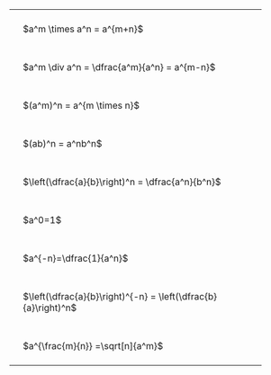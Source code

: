 ---
---

#  
<br>
<style type="text/css">
#T_32bf8 th.col_heading {
  text-align: left;
  font-size: 1em;
}
#T_32bf8 td {
  text-align: left;
  font-size: 1em;
  padding: 1.5em;
}
#T_32bf8_row0_col0, #T_32bf8_row1_col0, #T_32bf8_row2_col0, #T_32bf8_row3_col0, #T_32bf8_row4_col0, #T_32bf8_row5_col0, #T_32bf8_row6_col0, #T_32bf8_row7_col0, #T_32bf8_row8_col0 {
  width: 400px;
  white-space: pre-wrap;
}
</style>
<table id="T_32bf8">
  <thead>
  </thead>
  <tbody>
    <tr>
      <td id="T_32bf8_row0_col0" class="data row0 col0" >$a^m \times a^n = a^{m+n}$</td>
    </tr>
    <tr>
      <td id="T_32bf8_row1_col0" class="data row1 col0" >$a^m \div a^n = \dfrac{a^m}{a^n} = a^{m-n}$</td>
    </tr>
    <tr>
      <td id="T_32bf8_row2_col0" class="data row2 col0" >$(a^m)^n = a^{m \times n}$</td>
    </tr>
    <tr>
      <td id="T_32bf8_row3_col0" class="data row3 col0" >$(ab)^n = a^nb^n$</td>
    </tr>
    <tr>
      <td id="T_32bf8_row4_col0" class="data row4 col0" >$\left(\dfrac{a}{b}\right)^n = \dfrac{a^n}{b^n}$</td>
    </tr>
    <tr>
      <td id="T_32bf8_row5_col0" class="data row5 col0" >$a^0=1$</td>
    </tr>
    <tr>
      <td id="T_32bf8_row6_col0" class="data row6 col0" >$a^{-n}=\dfrac{1}{a^n}$</td>
    </tr>
    <tr>
      <td id="T_32bf8_row7_col0" class="data row7 col0" >$\left(\dfrac{a}{b}\right)^{-n} = \left(\dfrac{b}{a}\right)^n$</td>
    </tr>
    <tr>
      <td id="T_32bf8_row8_col0" class="data row8 col0" >$a^{\frac{m}{n}} =\sqrt[n]{a^m}$</td>
    </tr>
  </tbody>
</table>
